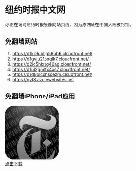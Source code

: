 <h1>纽约时报中文网</h1>
<p>你正在访问纽约时报镜像网站页面，因为原网址在中国大陆被封锁。</p>
<h2>免翻墙网站</h2>
<ol>
<li><a href="https://d1kr9ubbg59ob6.cloudfront.net/" target="1">https://d1kr9ubbg59ob6.cloudfront.net/</a></li>
<li><a href="https://d1gvju21bnqlk7.cloudfront.net/" target="2">https://d1gvju21bnqlk7.cloudfront.net/</a></li>
<li><a href="https://d2ic5hlxxg46ag.cloudfront.net/" target="3">https://d2ic5hlxxg46ag.cloudfront.net/</a></li>
<li><a href="https://d1ul2gmffx4xs7.cloudfront.net/" target="4">https://d1ul2gmffx4xs7.cloudfront.net/</a></li>
<li><a href="https://d1d8olcghscezm.cloudfront.net/" target="5">https://d1d8olcghscezm.cloudfront.net/</a></li>
<li><a href="https://nyt8.azurewebsites.net" target="6">https://nyt8.azurewebsites.net</a></li>
</ol>
<h2>免翻墙iPhone/iPad应用</h2>
<p>
	<a href="https://itunes.apple.com/cn/app/niu-yue-shi-bao-zhong-wen-wang/id807498298?mt=8">
		<img src="icon175x175.jpeg" />
		<br/>点击下载
	</a>
</p>